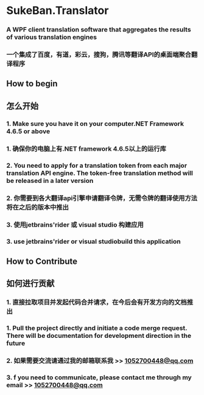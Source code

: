 # SukeBan.Translator
### A WPF client translation software that aggregates the results of various translation engines
### 一个集成了百度，有道，彩云，搜狗，腾讯等翻译API的桌面端聚合翻译程序


## How to begin
## 怎么开始

### 1. Make sure you have it on your computer.NET Framework 4.6.5 or above
### 1. 确保你的电脑上有.NET framework 4.6.5以上的运行库

### 2. You need to apply for a translation token from each major translation API engine. The token-free translation method will be released in a later version
### 2. 你需要到各大翻译api引擎申请翻译令牌，无需令牌的翻译使用方法将在之后的版本中推出

### 3. 使用jetbrains'rider 或 visual studio 构建应用
### 3. use jetbrains'rider or visual studiobuild this application


## How to Contribute
## 如何进行贡献

### 1. 直接拉取项目并发起代码合并请求，在今后会有开发方向的文档推出
### 1. Pull the project directly and initiate a code merge request. There will be documentation for development direction in the future

### 2. 如果需要交流请通过我的邮箱联系我 >> 1052700448@qq.com
### 3. f you need to communicate, please contact me through my email >> 1052700448@qq.com
